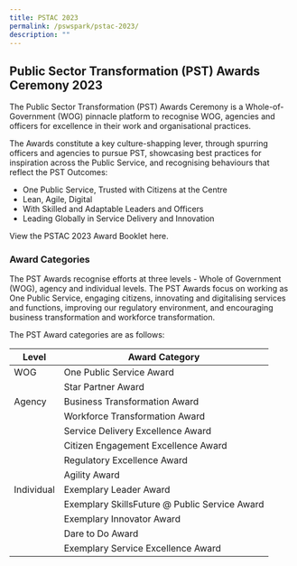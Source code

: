 ```yaml
---
title: PSTAC 2023
permalink: /pswspark/pstac-2023/
description: ""
---
```

## Public Sector Transformation (PST) Awards Ceremony 2023

The Public Sector Transformation (PST) Awards Ceremony is a Whole-of-Government (WOG) pinnacle platform to recognise WOG, agencies and officers for excellence in their work and organisational practices.

The Awards constitute a key culture-shapping lever, through spurring officers and agencies to pursue PST, showcasing best practices for inspiration across the Public Service, and recognising behaviours that reflect the PST Outcomes:

* One Public Service, Trusted with Citizens at the Centre
* Lean, Agile, Digital
* With Skilled and Adaptable Leaders and Officers
* Leading Globally in Service Delivery and Innovation

View the PSTAC 2023 Award Booklet here.

### Award Categories
The PST Awards recognise efforts at three levels - Whole of Government (WOG), agency and individual levels. The PST Awards focus on working as One Public Service, engaging citizens, innovating and digitalising services and functions, improving our regulatory environment, and encouraging business transformation and workforce transformation.

The PST Award categories are as follows:

| Level| Award Category |
| --- | -------- | 
| WOG    | One Public Service Award |
|     | Star Partner Award    |
| Agency     | Business Transformation Award     |
|     | Workforce Transformation Award     |
|     | Service Delivery Excellence Award     |
|     | Citizen Engagement Excellence Award     |
|     | Regulatory Excellence Award     |
|     | Agility Award     |
| Individual     | Exemplary Leader Award     |
|     | Exemplary SkillsFuture @ Public Service Award    |
|  | Exemplary Innovator Award    |
|      | Dare to Do Award    |
|    | Exemplary Service Excellence Award    |
